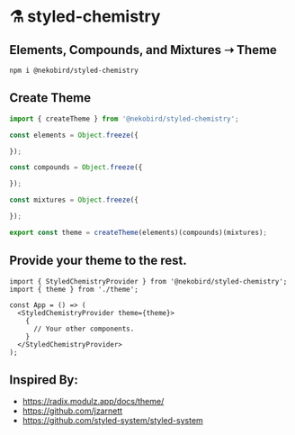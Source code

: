 # ⚗️ styled-chemistry

## Elements, Compounds, and Mixtures ➝ Theme

`npm i @nekobird/styled-chemistry`

## Create Theme

```ts
import { createTheme } from '@nekobird/styled-chemistry';

const elements = Object.freeze({

});

const compounds = Object.freeze({

});

const mixtures = Object.freeze({

});

export const theme = createTheme(elements)(compounds)(mixtures);
```

## Provide your theme to the rest.

```tsx
import { StyledChemistryProvider } from '@nekobird/styled-chemistry';
import { theme } from './theme';

const App = () => (
  <StyledChemistryProvider theme={theme}>
    {
      // Your other components.
    }
  </StyledChemistryProvider>
);
```

## Inspired By:

- https://radix.modulz.app/docs/theme/
- https://github.com/jzarnett
- https://github.com/styled-system/styled-system
